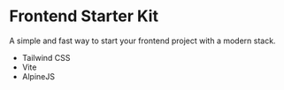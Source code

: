# Frontend Starter Kit 

A simple and fast way to start your frontend project with a modern stack.

* Tailwind CSS
* Vite
* AlpineJS

